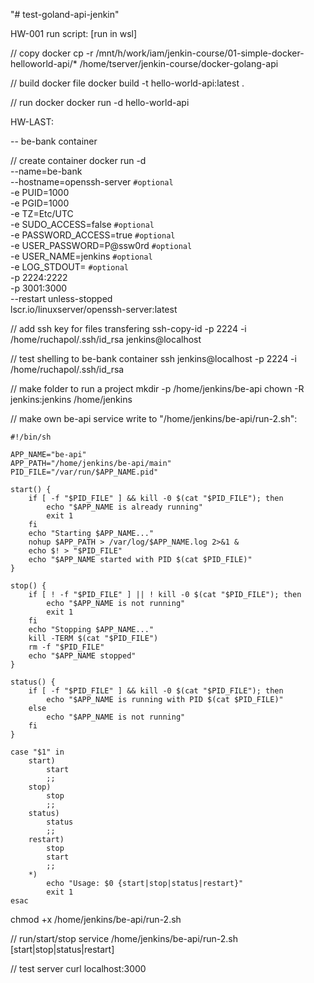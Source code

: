 "# test-goland-api-jenkin" 

HW-001 run script:
[run in wsl]

// copy docker
cp -r /mnt/h/work/iam/jenkin-course/01-simple-docker-helloworld-api/* /home/tserver/jenkin-course/docker-golang-api

// build docker file
docker build -t hello-world-api:latest .

// run docker
docker run -d hello-world-api



HW-LAST:

-- be-bank container

// create container 
docker run -d \
  --name=be-bank \
  --hostname=openssh-server `#optional` \
  -e PUID=1000 \
  -e PGID=1000 \
  -e TZ=Etc/UTC \
  -e SUDO_ACCESS=false `#optional` \
  -e PASSWORD_ACCESS=true `#optional` \
  -e USER_PASSWORD=P@ssw0rd `#optional` \
  -e USER_NAME=jenkins `#optional` \
  -e LOG_STDOUT= `#optional` \
  -p 2224:2222 \
  -p 3001:3000 \
  --restart unless-stopped \
  lscr.io/linuxserver/openssh-server:latest

// add ssh key for files transfering
ssh-copy-id  -p 2224 -i /home/ruchapol/.ssh/id_rsa jenkins@localhost

// test shelling to be-bank container
ssh jenkins@localhost -p 2224 -i /home/ruchapol/.ssh/id_rsa

// make folder to run a project
mkdir -p /home/jenkins/be-api
chown -R jenkins:jenkins /home/jenkins

// make own be-api service
write to "/home/jenkins/be-api/run-2.sh":
```
#!/bin/sh

APP_NAME="be-api"
APP_PATH="/home/jenkins/be-api/main"
PID_FILE="/var/run/$APP_NAME.pid"

start() {
    if [ -f "$PID_FILE" ] && kill -0 $(cat "$PID_FILE"); then
        echo "$APP_NAME is already running"
        exit 1
    fi
    echo "Starting $APP_NAME..."
    nohup $APP_PATH > /var/log/$APP_NAME.log 2>&1 &
    echo $! > "$PID_FILE"
    echo "$APP_NAME started with PID $(cat $PID_FILE)"
}

stop() {
    if [ ! -f "$PID_FILE" ] || ! kill -0 $(cat "$PID_FILE"); then
        echo "$APP_NAME is not running"
        exit 1
    fi
    echo "Stopping $APP_NAME..."
    kill -TERM $(cat "$PID_FILE")
    rm -f "$PID_FILE"
    echo "$APP_NAME stopped"
}

status() {
    if [ -f "$PID_FILE" ] && kill -0 $(cat "$PID_FILE"); then
        echo "$APP_NAME is running with PID $(cat $PID_FILE)"
    else
        echo "$APP_NAME is not running"
    fi
}

case "$1" in
    start)
        start
        ;;
    stop)
        stop
        ;;
    status)
        status
        ;;
    restart)
        stop
        start
        ;;
    *)
        echo "Usage: $0 {start|stop|status|restart}"
        exit 1
esac

```

chmod +x /home/jenkins/be-api/run-2.sh

// run/start/stop service
/home/jenkins/be-api/run-2.sh [start|stop|status|restart]

// test server 
curl localhost:3000